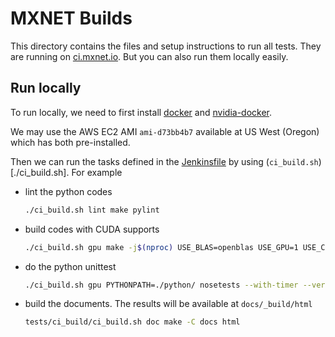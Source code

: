 # MXNET Builds

This directory contains the files and setup instructions to run all tests. They
are running on [ci.mxnet.io](http://ci.mxnet.io/blue/pipelines). But you can also
run them locally easily.

## Run locally

To run locally, we need to first install
[docker](https://docs.docker.com/engine/installation/) and
[nvidia-docker](https://github.com/NVIDIA/nvidia-docker/wiki).

We may use the AWS EC2 AMI `ami-d73bb4b7` available at US West (Oregon) which
has both pre-installed.

Then we can run the tasks defined in the [Jenkinsfile](../../Jenkinsfile) by
using (`ci_build.sh`)[./ci_build.sh]. For example

- lint the python codes

  ```bash
  ./ci_build.sh lint make pylint
  ```

- build codes with CUDA supports

  ```bash
  ./ci_build.sh gpu make -j$(nproc) USE_BLAS=openblas USE_GPU=1 USE_CUDA_PATH=/usr/local/cuda USE_CUDNN=1
  ```

- do the python unittest

  ```bash
  ./ci_build.sh gpu PYTHONPATH=./python/ nosetests --with-timer --verbose tests/python/unittest'
  ```

- build the documents. The results will be available at `docs/_build/html`

  ```bash
  tests/ci_build/ci_build.sh doc make -C docs html
  ```
